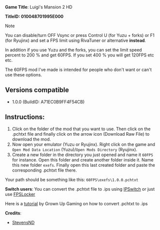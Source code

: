 **Game Title**: Luigi's Mansion 2 HD

**TitleID: 010048701995E000**

> [!NOTE]
You can disable/turn OFF Vsync or press Control U (for Yuzu + forks) or F1 (for Ryujinx) and set a FPS limit using RivaTuner or alternative **instead**.

In addition if you use Yuzu and the forks, you can set the limit speed percent to 200 % and get 60FPS. If you set 400 % you will get 120FPS etc etc.

The 60FPS mod I've made is intended for people who don't want or can't use these options.

## Versions compatible 

- 1.0.0 (BuildID: A71EC0B9FF4F54CB)

## Instructions:

1. Click on the folder of the mod that you want to use. Then click on the .pchtxt file and finally click on the arrow icon (Download Raw File) to download the mod.
2. Now open your emulator (Yuzu or Ryujinx). Right click on the game and `Open Mod Data Location` (Yuzu)/`Open Mods Directory` (Ryujinx).
3. Create a new folder in the directory you just opened and name it `60FPS` for instance. Open this folder and create another folder inside it. Name this new folder `exefs`. Finally open this last created folder and paste the corresponding .pchtxt file there.

Your path should be something like this: `60FPS\exefs\1.0.0.pchtxt`

**Switch users**: You can convert  the .pchtxt file to .ips using [IPSwitch](https://github.com/3096/ipswitch) or just use [FPSLocker](https://github.com/masagrator/FPSLocker)

Here is a [tutorial](https://youtu.be/m-V6Rs2sm9w?si=-b10u6yv0dhih5Kk) by Grown Up Gaming on how to convert .pchtxt to .ips

**Credits**: 

- [StevensND](https://linktr.ee/stevensmods)